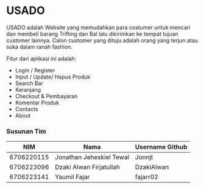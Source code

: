 # USADO

USADO adalah Website yang memudahkan para costumer untuk mencari dan membeli barang Trifting dan Bal lalu dikirimkan ke tempat tujuan customer lainnya. Calon customer yang dituju adalah orang yang terjun atau suka dalam ranah fashion.

Fitur dari aplikasi ini adalah:

- Login / Register
- Input / Update/ Hapus Produk
- Search Bar
- Keranjang
- Checkout & Pembayaran
- Komentar Produk
- Contacts 
- About

### Susunan Tim

NIM        | Nama                     | Username Github
-----------|--------------------------| ---------------
6706220115 | Jonathan Jeheskiel Tewal | Jonnjt
6706223096 | Dzaki Alwan Firjatullah  | DzakiAlwan
6706223141 | Yaumil Fajar             | fajarr02
